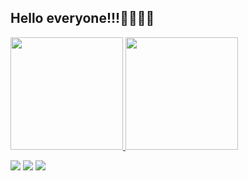 ## Hello everyone!!!👋🏼👋🏼

 <div>
  <a href="https://github.com/jp2435">
  <img height="180em" src="https://github-readme-stats.vercel.app/api?username=jp2435&show_icons=true&theme=dark&include_all_commits=true&count_private=true"/>
  <img height="180em" src="https://github-readme-stats.vercel.app/api/top-langs/?username=jp2435&layout=compact&langs_count=7&theme=dark"/>
</div>

<a href="https://instagram.com/jorge_cp2435" target="_blank"><img src="https://img.shields.io/badge/Instagram-E4405F?style=for-the-badge&logo=instagram&logoColor=white"></a>
<a href="https://twitter.com/jorge_CP2435" target="_blank"><img src="https://img.shields.io/badge/Twitter-1DA1F2?style=for-the-badge&logo=twitter&logoColor=white"></a>
<img src="https://img.shields.io/badge/Windows-0078D6?style=for-the-badge&logo=windows&logoColor=white">
